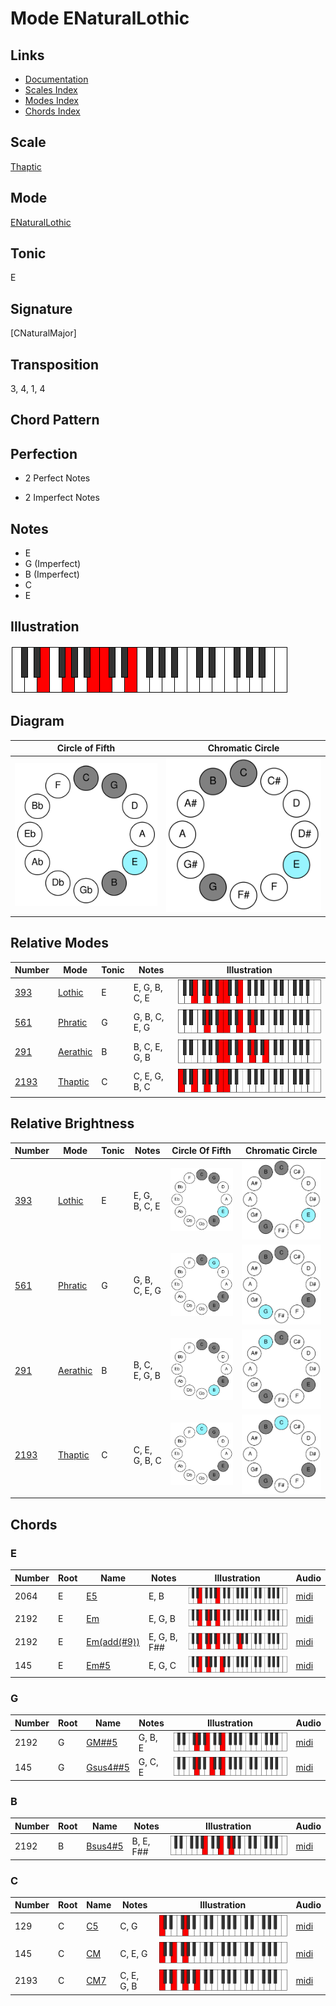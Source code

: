 # Mode ENaturalLothic

## Links

- [Documentation](README.md)
- [Scales Index](Scales.md)
- [Modes Index](Modes.md)
- [Chords Index](Chords.md)

## Scale

[Thaptic](ScaleThaptic.md)

## Mode

[ENaturalLothic](ModeENaturalLothic.md)

## Tonic

E

## Signature

[CNaturalMajor]

## Transposition

3, 4, 1, 4

## Chord Pattern



## Perfection

 - 2 Perfect Notes

 - 2 Imperfect Notes

## Notes

- E
- G (Imperfect)
- B (Imperfect)
- C
- E

## Illustration

![ENaturalLothic](ModeENaturalLothic.png)

## Diagram

| Circle of Fifth | Chromatic Circle |
|-----------------|------------------|
| ![ENaturalLothic](CircleOfFifthModeENaturalLothic.svg) | ![ENaturalLothic](ChromaticCircleModeENaturalLothic.svg) |
## Relative Modes

| Number | Mode | Tonic | Notes | Illustration |
|--------|------|-------|-------|--------------|
| [393](https://ianring.com/musictheory/scales/393) | [Lothic](ModeLothic.md) | E | E, G, B, C, E | ![ENaturalLothic](ModeENaturalLothic.png) |
| [561](https://ianring.com/musictheory/scales/561) | [Phratic](ModePhratic.md) | G | G, B, C, E, G | ![GNaturalPhratic](ModeGNaturalPhratic.png) |
| [291](https://ianring.com/musictheory/scales/291) | [Aerathic](ModeAerathic.md) | B | B, C, E, G, B | ![BNaturalAerathic](ModeBNaturalAerathic.png) |
| [2193](https://ianring.com/musictheory/scales/2193) | [Thaptic](ModeThaptic.md) | C | C, E, G, B, C | ![CNaturalThaptic](ModeCNaturalThaptic.png) |
## Relative Brightness

| Number | Mode | Tonic | Notes | Circle Of Fifth | Chromatic Circle |
|--------|------|-------|-------|-----------------|------------------|
| [393](https://ianring.com/musictheory/scales/393) | [Lothic](ModeLothic.md) | E | E, G, B, C, E | ![ENaturalLothic](CircleOfFifthModeENaturalLothic.svg) | ![ENaturalLothic](ChromaticCircleModeENaturalLothic.svg) |
| [561](https://ianring.com/musictheory/scales/561) | [Phratic](ModePhratic.md) | G | G, B, C, E, G | ![GNaturalPhratic](CircleOfFifthModeGNaturalPhratic.svg) | ![GNaturalPhratic](ChromaticCircleModeGNaturalPhratic.svg) |
| [291](https://ianring.com/musictheory/scales/291) | [Aerathic](ModeAerathic.md) | B | B, C, E, G, B | ![BNaturalAerathic](CircleOfFifthModeBNaturalAerathic.svg) | ![BNaturalAerathic](ChromaticCircleModeBNaturalAerathic.svg) |
| [2193](https://ianring.com/musictheory/scales/2193) | [Thaptic](ModeThaptic.md) | C | C, E, G, B, C | ![CNaturalThaptic](CircleOfFifthModeCNaturalThaptic.svg) | ![CNaturalThaptic](ChromaticCircleModeCNaturalThaptic.svg) |

## Chords

### E

| Number | Root | Name | Notes | Illustration | Audio |
|--------|------|------|-------|--------------|-------|
| 2064 | E | [E5](ChordENaturalPowerChord.md) | E, B | ![E5](ChordENaturalPowerChordRootPosition.png) | [midi](ChordENaturalPowerChordRootPosition.mid) |
| 2192 | E | [Em](ChordENaturalMinor.md) | E, G, B | ![Em](ChordENaturalMinorRootPosition.png) | [midi](ChordENaturalMinorRootPosition.mid) |
| 2192 | E | [Em(add(#9))](ChordENaturalMinorAddSharpNinth.md) | E, G, B, F## | ![Em(add(#9))](ChordENaturalMinorAddSharpNinthRootPosition.png) | [midi](ChordENaturalMinorAddSharpNinthRootPosition.mid) |
| 145 | E | [Em#5](ChordENaturalMinorSharpFifth.md) | E, G, C | ![Em#5](ChordENaturalMinorSharpFifthRootPosition.png) | [midi](ChordENaturalMinorSharpFifthRootPosition.mid) |

### G

| Number | Root | Name | Notes | Illustration | Audio |
|--------|------|------|-------|--------------|-------|
| 2192 | G | [GM##5](ChordGNaturalMajorDoubleSharpFifth.md) | G, B, E | ![GM##5](ChordGNaturalMajorDoubleSharpFifthRootPosition.png) | [midi](ChordGNaturalMajorDoubleSharpFifthRootPosition.mid) |
| 145 | G | [Gsus4##5](ChordGNaturalSuspendedFourthDoubleSharpFifth.md) | G, C, E | ![Gsus4##5](ChordGNaturalSuspendedFourthDoubleSharpFifthRootPosition.png) | [midi](ChordGNaturalSuspendedFourthDoubleSharpFifthRootPosition.mid) |

### B

| Number | Root | Name | Notes | Illustration | Audio |
|--------|------|------|-------|--------------|-------|
| 2192 | B | [Bsus4#5](ChordBNaturalSuspendedFourthSharpFifth.md) | B, E, F## | ![Bsus4#5](ChordBNaturalSuspendedFourthSharpFifthRootPosition.png) | [midi](ChordBNaturalSuspendedFourthSharpFifthRootPosition.mid) |

### C

| Number | Root | Name | Notes | Illustration | Audio |
|--------|------|------|-------|--------------|-------|
| 129 | C | [C5](ChordCNaturalPowerChord.md) | C, G | ![C5](ChordCNaturalPowerChordRootPosition.png) | [midi](ChordCNaturalPowerChordRootPosition.mid) |
| 145 | C | [CM](ChordCNaturalMajor.md) | C, E, G | ![CM](ChordCNaturalMajorRootPosition.png) | [midi](ChordCNaturalMajorRootPosition.mid) |
| 2193 | C | [CM7](ChordCNaturalMajorSeventh.md) | C, E, G, B | ![CM7](ChordCNaturalMajorSeventhRootPosition.png) | [midi](ChordCNaturalMajorSeventhRootPosition.mid) |

